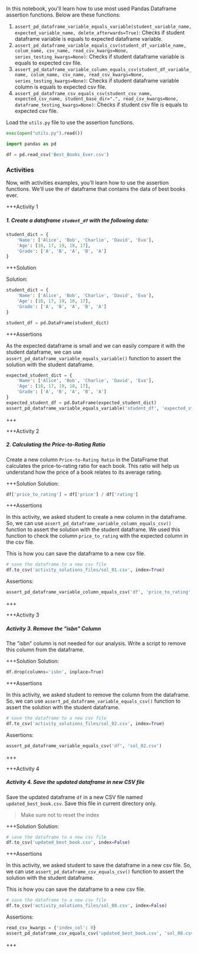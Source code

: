 In this notebook, you'll learn how to use most used Pandas Dataframe assertion
functions. Below are these functions:

1.  `assert_pd_dataframe_variable_equals_variable(student_variable_name, expected_variable_name, delete_afterwards=True)`: Checks if student dataframe variable is equals to expected dataframe variable.
2.  `assert_pd_dataframe_variable_equals_csv(student_df_variable_name, colum_name, csv_name, read_csv_kwargs=None, series_testing_kwargs=None)`: Checks if student dataframe variable is equals to expected csv file.
3.  `assert_pd_dataframe_variable_column_equals_csv(student_df_variable_name, colum_name, csv_name, read_csv_kwargs=None, series_testing_kwargs=None)`: Checks if student dataframe variable column is equals to expected csv file.
4.  `assert_pd_dataframe_csv_equals_csv(student_csv_name, expected_csv_name, student_base_dir=".", read_csv_kwargs=None, dataframe_testing_kwargs=None)`: Checks if student csv file is equals to expected csv file.


Load the `utils.py` file to use the assertion functions.

``` python
exec(open("utils.py").read())
```

``` python
import pandas as pd

df = pd.read_csv('Best_Books_Ever.csv')
```



### Activities

Now, with activities examples, you'll learn how to use the assertion functions. We'll use the `df` dataframe that contains the data of best books ever.


+++Activity 1
##### 1. Create a dataframe `student_df` with the following data:

``` python
student_dict = {
    'Name': ['Alice', 'Bob', 'Charlie', 'David', 'Eva'],
    'Age': [18, 17, 19, 18, 17],
    'Grade': ['A', 'B', 'A', 'B', 'A']
}
```

+++Solution

Solution:

``` python
student_dict = {
    'Name': ['Alice', 'Bob', 'Charlie', 'David', 'Eva'],
    'Age': [18, 17, 19, 18, 17],
    'Grade': ['A', 'B', 'A', 'B', 'A']
}

student_df = pd.DataFrame(student_dict)
```

+++Assertions

As the expected dataframe is small and we can easily compare it with the student dataframe, we can use `assert_pd_dataframe_variable_equals_variable()` function to assert the solution with the student dataframe.

``` python
expected_student_dict = {
    'Name': ['Alice', 'Bob', 'Charlie', 'David', 'Eva'],
    'Age': [18, 17, 19, 18, 17],
    'Grade': ['A', 'B', 'A', 'B', 'A']
}
expected_student_df = pd.DataFrame(expected_student_dict)
assert_pd_dataframe_variable_equals_variable('student_df', 'expected_student_df', delete_afterwards=True)
```
+++


+++Activity 2
##### 2. Calculating the Price-to-Rating Ratio

Create a new column `Price-to-Rating Ratio` in the DataFrame that
calculates the price-to-rating ratio for each book. This ratio will help
us understand how the price of a book relates to its average rating.

+++Solution
Solution:

``` python
df['price_to_rating'] = df['price'] / df['rating']
```

+++Assertions

In this activity, we asked student to create a new column in the dataframe. So, we can use `assert_pd_dataframe_variable_column_equals_csv()` function to assert the solution with the student dataframe. We used this function to check the column `price_to_rating` with the expected column in the csv file.

This is how you can save the dataframe to a new csv file.

``` python
# save the dataframe to a new csv file
df.to_csv('activity_solutions_files/sol_01.csv', index=True)
```

Assertions:

``` python
assert_pd_dataframe_variable_column_equals_csv('df', 'price_to_rating', 'sol_01.csv')
```
+++


+++Activity 3
##### Activity 3. Remove the "isbn" Column

The "isbn" column is not needed for our analysis. Write a script to
remove this column from the dataframe.


+++Solution
Solution:

``` python
df.drop(columns='isbn', inplace=True)
```

+++Assertions

In this activity, we asked student to remove the column from the dataframe. So, we can use `assert_pd_dataframe_variable_equals_csv()` function to assert the solution with the student dataframe.

``` python
# save the dataframe to a new csv file
df.to_csv('activity_solutions_files/sol_02.csv', index=True)
```

Assertions:

``` python
assert_pd_dataframe_variable_equals_csv('df', 'sol_02.csv')
```
+++


+++Activity 4
##### Activity 4. Save the updated dataframe in new CSV file

Save the updated dataframe `df` in a new CSV file named
`updated_best_book.csv`. Save this file in current directory only.

> Make sure not to reset the index

+++Solution
Solution:

``` python
# save the dataframe to a new csv file
df.to_csv('updated_best_book.csv', index=False)
```

+++Assertions

In this activity, we asked student to save the dataframe in a new csv file. So, we can use `assert_pd_dataframe_csv_equals_csv()` function to assert the solution with the student dataframe.

This is how you can save the dataframe to a new csv file.

``` python
# save the dataframe to a new csv file
df.to_csv('activity_solutions_files/sol_08.csv', index=False)
```

Assertions:

``` python
read_csv_kwargs = {'index_col': 0}
assert_pd_dataframe_csv_equals_csv('updated_best_book.csv', 'sol_08.csv', read_csv_kwargs=read_csv_kwargs)
```
+++